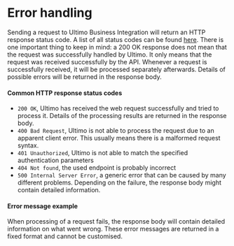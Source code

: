 # Error handling

Sending a request to Ultimo Business Integration will return an HTTP response status code. A list of all status codes can be found [here](https://en.wikipedia.org/wiki/List_of_HTTP_status_codes). There is one important thing to keep in mind: a 200 OK response does not mean that the request was successfully handled by Ultimo. It only means that the request was received successfully by the API. Whenever a request is successfully received, it will be processed separately afterwards. Details of possible errors will be returned in the response body.

#### Common HTTP response status codes

* `200 OK`, Ultimo has received the web request successfully and tried to process it. Details of the processing results are returned in the response body.
* `400 Bad Request`, Ultimo is not able to process the request due to an apparent client error. This usually means there is a malformed request syntax.
* `401 Unauthorized`, Ultimo is not able to match the specified authentication parameters
* `404 Not found`, the used endpoint is probably incorrect
* `500 Internal Server Error`, a generic error that can be caused by many different problems. Depending on the failure, the response body might contain detailed information.

#### Error message example

When processing of a request fails, the response body will contain detailed information on what went wrong. These error messages are returned in a fixed format and cannot be customised.

